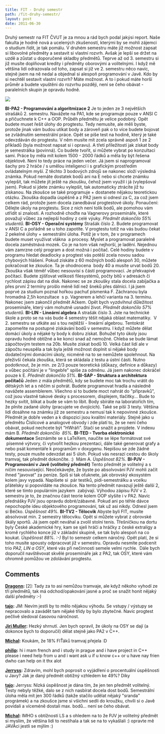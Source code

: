 ```yaml
---
title: FIT - Druhý semestr
path: /fit-druhy-semestr/
layout: post
date: 2011-06-30
---
```


Druhý semestr na FIT ČVUT je za mnou a rád bych podal jakýsi report. Naše fakulta je hodně nová a ucelených zkušeností, kterými by se mohli zájemci o studium řídit, je tak pomálu. V druhém semestru máte již možnost zapsat si libovolné předměty a sestavit si vlastní rozvrh. Avšak je lepší se držet na uzdě a zůstat u doporučené skladby předmětů. Teprve až od 3. semestru si již musíte doplňovat kredity i předměty oborovými a volitelnými. I když mě většina lidí odrazovala od toho, zapsat si již ve 2. semestru něco navíc, stejně jsem na ně nedal a objednal si alespoň programování v Javě. Kdo by si nechtěl sestavit vlastní rozvrh? Máte možnost. A to i pokud máte horší průměr a budete vpuštěni do rozvrhu později, není se čeho obávat - paralelních skupin je opravdu hodně. 

![](../wp-legacy-content/fit3.jpg)

**BI-PA2 - Programování a algoritmizace 2** Je to jeden ze 3 největších strašáků 2. semestru. Navážete na PA1, kde se programuje pouze v ANSI C a přičuchnete k C++ a OOP. Průběh předmětu je velice podobný. Opět budete muset řešit úlohy do progtestu. Tedy nemusíte, ale měli byste, protože jinak vám budou utíkat body a zároveň pak o to více budete bojovat se zvládnutím semestrální práce. Opět se píše test na hodině, který je také odevzdáván do progtestu. V něm musíte mít zcela správně aspoň 1 ze 2 příkladů (byla možnost napsat si i opravu). A třetí příležitostí jak získat body je semestrálka (povinná). Co budete tvořit, si můžete vybrat po konzultaci sami. Práce by měla mít kolem 1500 - 2000 řádků a měla by být řešena objektově. Není to tedy práce na jeden večer. Já jsem si naprogramoval šachy pro 2 hráče / s umělou inteligencí i s grafickým prostředím ovládatelným myší. Z těchto 3 bodových zdrojů se nakonec složí výsledná známka. Pokud nemáte dostatek bodů ani na E nebo si chcete známku vylepšit, tak můžete jít ještě na zkoušku, čehož jsem využil i já (vylepšoval jsem). Pokud si jdete známku vylepšit, tak automaticky ztrácíte již tu získanou. Na zkoušce se také programuje + dostanete nějakou teoretickou otázku. Zkouška dopadla úspěšně a z PA2 jsem si odnesl za C, za což jsem celkem rád, protože jsem docela zanedbával progtestové úkoly. Ponaučení: Dělejte úkoly na progtestu. Sice z nich není tolik bodů, ale pomohou vám utřídit si znalosti. A rozhodně choďte na Vagnerovy prosemináře, které považuji vůbec za nejlepší hodiny z celé výuky. _Předmět dokončilo 55% studentů._ **BI-OSY - Operační systémy** Strašák číslo 2. Budete programovat v ANSI C a pořádně se u toho zapotíte. V progtestu totiž na vás budou čekat 2 pekelné úlohy + semestrální úloha. Potíž je v tom, že v programech budete muset využívat vlákna  a procesy. Myslet a programovat paralelně docela zaměstnává mozek. Co je na tom však nejhorší, je ladění. Nejednou vám zamrzne celý program a dost možná i počítač. Celé hodiny budete v programu hledat deadlocky a progtest vás potěší zcela novou sadou chybových hlášení. Pokud získáte z 60 možných bodů alespoň 30, můžete pokračovat ke zkoušce. Ta je ohodnocena  body 40 a musíte urvat bodů 20. Zkouška však téměř vůbec nesouvisí s částí programovací. Je překvapivě počítací. Budete zjišťovat velikosti filesystémů, počty bitů v adresách či rychlost zápisu dat na disk. Nakonec se ze zkoušky stala docela zabíjačka a přes první 2 termíny prošlo méně lidí než šneků přes dálnici. I já jsem poprvé za studium poznal hořkou pachuť písmenka F. Záchranou byla hromadná 2,5h konzultace  s p. Vagnerem a lehčí varianta na 3. termínu. Nakonec jsem zakončil předmět Ačkem. Opět bych vyzdvihnul důležitost prosemináře, který vám mohutně usnadní život. _Předmět dokončilo 57% studentů._ **BI-LIN - Lineární algebra** A strašák číslo 3. Jste na technické škole a proto se na vás bude 4 semestry těšit nějaká oblast matematiky.  V 2. semestru se utkáte asi s tou nejtěžší - lineární algebrou. Tentokrát zapomeňte na postupné získávání bodů v semestru. I když můžete dělat domácí úkoly a nějaké ty body k dobru získat. Bohužel tyto úkoly jsou opravdu hodně obtížné a ke konci snad až nemožné. Chleba se bude lámat zápočtovým testem na 20b. Musíte získat bodů 10. Velká část lidí ale v zápočtu neuspěla a tak byla ještě možnost doplnit si nějaké body dodatečnými domácími úkoly, nicméně na to se nemůžete spolehnout. Na přeživší čekala zkouška, která se skládala z testu a ústní části. Nutno podotknout, že je min. ze 2/3 pouze teoretická (důkazy, definice a důkazy) a vůbec počítání je v "lingebře" spíše za odměnu. Já jsem nakonec dokráčel pouze k E. _Předmět dokončilo 51%_. **BI-SAP - Struktura a architektura počítačů** Jeden z mála předmětů, kdy se budete moc tak trochu vrátit do dětských let a s něčím si pohrát. Budete programovat hradla a následně navážete assemblerem. Všechno si to budete moct nahrát do "přípravků", což jsou vlastně takové desky s procesorem, displejem, tlačítky... Bude to hezky svítit, blikat a bude se vám to líbit. Body sbíráte na laboratořích tím, že plníte zadané úlohy (pracujete ve dvojicích). Také se píší 3 testy. Většina lidí dosáhne na známku již ze semestru a nemusí tak k nepovinné zkoušce. Předmět je dobře veden a k dispozici jsou kvalitní materiály. Stejně jako u předmětu Číslicové a analogové obvody i zde platí to, že se není čeho obávat, pokud nechcete být "HWráři". Stačí se snažit a projdete. V indexu mám B. _Předmět dokončilo  85%._ **BI-TED - Tvorba elektronické dokumentace** Seznámíte se s LaTeXem, naučíte se lépe formátovat své  písemné výtvory, či vytvořit hezkou prezentaci, dále také generovat grafy a nebo psát komentáře k programům v doxygenu. Nepíšou se zde žádné testy, pouze musíte odevzdat asi 5 úloh. Pokud vás nesrazí cestou do školy tramvaj, tak předmět dokončíte. :)  Mám A. _Úspěšnost 82%._ **BI-PJV - Programování v Javě (volitelný předmět)** Tento předmět je volitelný a s ničím nesouvisející. Neočekávejte, že byste po absolvování PJV mohli začít ihned "javovat" za peníze. Spíš si tak oťuknete, jak obrovský ekosystém kolem javy vypadá. Napíšete si  pár testíků, pidi-semestrálku a vcelku přátelsky si popovídáte na zkoušce. Na tento předmět navazují ještě další 2, které se tímto populárním jazykem  zabývají. Výhodou zápisu PJV v 2. semestru je to, že značnou část teorie kolem OOP slyšíte i v PA2. Navíc přednášky PJV jsou opravdu dobré/zábavné. Pokud ani po téhle dávce nepochopíte ideu objektového programování, tak už asi nikdy. Odnesl jsem si Béčko. _Úspěšnost 49%._ **BI-TV2 - Tělocvik** Abyste byli FIT, musíte absolvovat min. 2 semestry tělocviku. Opět si můžete vybrat z obrovské škály sportů. Já jsem opět neváhal a zvolil stolní tenis. Třešničkou na dortu byly České akademické hry, kam se sjeli hráči a hráčky z české extraligy a kromě rychlého konce již v základní skupině, se tak bylo alespoň na co koukat. _Úspěšnost 88%. :-)_ Byl to semestr celkem náročný. Opět platí, že si toho musíte spousty odpracovat již v semestru. Opravdu nesmíte podcenit trio _PA2, LIN _a_ OSY_, které vás při nečinnosti semele velmi rychle.  Dále bych doporučil navštěvovat skvělé prosemináře jak z PA2, tak OSY, které vám ohromně pomůžou ve zdolávání progtestu.

## Comments

**[Dragonn](#31192 "2011-07-12 17:15:06"):** [2]: Tady za to asi nemůžou tramvaje, ale když někoho vyhodí ze tří předmětů, tak má odchod/opakování jasné a proč se snažit honit nějaký další předměty :-)

**[tajo](#31099 "2011-06-30 15:27:02"):** JM: Nevím jestli by to mělo nějakou výhodu. Se vstupy / výstupy se nepracovalo a zavádět tam nějaké třídy by bylo zbytečné. Navíc progtest pečlivě sledoval časovou náročnost.

**[Jiri Muller](#31093 "2011-06-30 09:45:07"):** Hezký shrnutí. Jen bych opravil, že úkoly na OSY se dají (a dokonce bych to doporučil) dělat stejně jako PA2 v C++.

**[Michal](#31094 "2011-06-30 10:38:55"):** Koukám, že 18% FIŤáků tramvaj přejela :D

**[philip](#32387 "2011-12-16 01:02:23"):** hi i mam french and i study in prague and i have project in C++ please i need help from u and i want ask u if u know c++ or u have nay frien dwho can help on it thx alot

**[Jerryss](#31108 "2011-07-01 09:36:23"):** Zdravím, mohl bych poprosit o vyjádření o procentuální úspěšnosti u Javy? Jak je daný předmět obtížný vzhledem ke 49%? Díky

**[tajo](#31109 "2011-07-01 10:12:50"):** Jerryss: Nízká úspěšnost je dána tím, že jen ten předmět volitelný. Testy nebyly těžké, dalo se z nich nasbírat docela dost bodů. Semestrální úloha měla mít jen 300 řádků (takže stačilo udělat nějaký "sranda" prográmek) a na zkoušce jsme si všichni sedli do kroužku, chvíli si o Javě povídali a víceméně dostali max. bodů... není se čeho obávat.

**[Michal](#31110 "2011-07-01 10:12:56"):** IMHO s obtížností LS a s ohledem na to že PJV je volitelný předmět si myslím, že většina lidí to nestíhala a tak se na to vykašlali :) opravte mě JAVÁci jestli se mýlím :)

